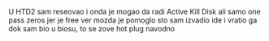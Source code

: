 U HTD2 sam reseovao i onda je mogao da radi Active Kill Disk ali samo one pass zeros jer je free ver
mozda je pomoglo sto sam izvadio ide i vratio ga dok sam bio u biosu, to se zove hot plug navodno